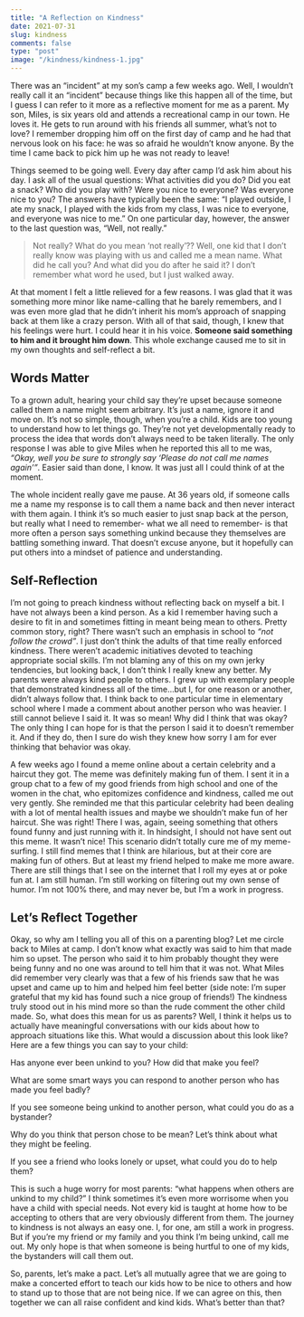 ```yaml
---
title: "A Reflection on Kindness"
date: 2021-07-31
slug: kindness
comments: false
type: "post"
image: "/kindness/kindness-1.jpg"
---
```


There was an “incident” at my son’s camp a few weeks ago.  Well, I wouldn’t really call it an “incident” because things like this happen all of the time, but I guess I can refer to it more as a reflective moment for me as a parent.  My son, Miles, is six years old and attends a recreational camp in our town.  He loves it.  He gets to run around with his friends all summer, what’s not to love?  I remember dropping him off on the first day of camp and he had that nervous look on his face: he was so afraid he wouldn’t know anyone.  By the time I came back to pick him up he was not ready to leave!

Things seemed to be going well.  Every day after camp I’d ask him about his day.  I ask all of the usual questions: What activities did you do?  Did you eat a snack?  Who did you play with?  Were you nice to everyone?  Was everyone nice to you?  The answers have typically been the same: “I played outside, I ate my snack, I played with the kids from my class, I was nice to everyone, and everyone was nice to me.”  On one particular day, however, the answer to the last question was, “Well, not really.”

> Not really?  What do you mean ‘not really’??
> Well, one kid that I don’t really know was playing with us and called me a mean name.
> What did he call you?  And what did you do after he said it?
> I don’t remember what word he used, but I just walked away.

At that moment I felt a little relieved for a few reasons.  I was glad that it was something more minor like name-calling that he barely remembers, and I was even more glad that he didn’t inherit his mom’s approach of snapping back at them like a crazy person.  With all of that said, though, I knew that his feelings were hurt.  I could hear it in his voice. **Someone said something to him and it brought him down**.  This whole exchange caused me to sit in my own thoughts and self-reflect a bit.

## Words Matter

To a grown adult, hearing your child say they’re upset because someone called them a name might seem arbitrary.  It’s just a name, ignore it and move on.  It’s not so simple, though, when you’re a child.  Kids are too young to understand how to let things go. They’re not yet developmentally ready to process the idea that words don’t always need to be taken literally.  The only response I was able to give Miles when he reported this all to me was, _“Okay, well you be sure to strongly say ‘Please do not call me names again’”_.  Easier said than done, I know.  It was just all I could think of at the moment.

The whole incident really gave me pause.  At 36 years old, if someone calls me a name my response is to call them a name back and then never interact with them again.  I think it’s so much easier to just snap back at the person, but really what I need to remember- what we all need to remember- is that more often a person says something unkind because they themselves are battling something inward.  That doesn’t excuse anyone, but it hopefully can put others into a mindset of patience and understanding.  

## Self-Reflection

I’m not going to preach kindness without reflecting back on myself a bit.  I have not always been a kind person.  As a kid I remember having such a desire to fit in and sometimes fitting in meant being mean to others.  Pretty common story, right?  There wasn’t such an emphasis in school to _“not follow the crowd”_.  I just don’t think the adults of that time really enforced kindness.  There weren’t academic initiatives devoted to teaching appropriate social skills.  I’m not blaming any of this on my own jerky tendencies, but looking back, I don’t think I really knew any better.  My parents were always kind people to others.  I grew up with exemplary people that demonstrated kindness all of the time...but I, for one reason or another, didn’t  always follow that.  I think back to one particular time in elementary school where I made a comment about another person who was heavier.  I still cannot believe I said it.  It was so mean! Why did I think that was okay?  The only thing I can hope for is that the person I said it to doesn’t remember it.  And if they do, then I sure do wish they knew how sorry I am for ever thinking that behavior was okay.  

A few weeks ago I found a meme online about a certain celebrity and a haircut they got.  The meme was definitely making fun of them.  I sent it in a group chat to a few of my good friends from high school and one of the women in the chat, who epitomizes confidence and kindness, called me out very gently.  She reminded me that this particular celebrity had been dealing with a lot of mental health issues and maybe we shouldn’t make fun of her haircut.  She was right!  There I was, again, seeing something that others found funny and just running with it.  In hindsight, I should not have sent out this meme.  It wasn’t nice!  This scenario didn’t totally cure me of my meme-surfing.  I still find memes that I think are hilarious, but at their core are making fun of others. But at least my friend helped to make me more aware. There are still things that I see on the internet that I roll my eyes at or poke fun at.  I am still human. I’m still working on filtering out my own sense of humor.  I’m not 100% there, and may never be,  but I’m a work in progress.

## Let’s Reflect Together

Okay, so why am I telling you all of this on a parenting blog?  Let me circle back to Miles at camp.  I don’t know what exactly was said to him that made him so upset.  The person who said it to him probably thought they were being funny and no one was around to tell him that it was not. What Miles did remember very clearly was that a few of his friends saw that he was upset and came up to him and helped him feel better (side note: I’m super grateful that my kid has found such a nice group of friends!) The kindness truly stood out in his mind more so than the rude comment the other child made. So, what does this mean for us as parents?  Well, I think it helps us to actually have meaningful conversations with our kids about how to approach situations like this.  What would a discussion about this look like?  Here are a few things you can say to your child:

Has anyone ever been unkind to you?  How did that make you feel?

What are some smart ways you can respond to another person who has made you feel badly?

If you see someone being unkind to another person, what could you do as a bystander?

Why do you think that person chose to be mean?  Let’s think about what they might be feeling.

If you see a friend who looks lonely or upset, what could you do to help them?

This is such a huge worry for most parents: “what happens when others are unkind to my child?”  I think sometimes it’s even more worrisome when you have a child with special needs.  Not every kid is taught at home how to be accepting to others that are very obviously different from them. The journey to kindness is not always an easy one.  I, for one, am still a work in progress.  But if you’re my friend or my family and you think I’m being unkind, call me out.  My only hope is that when someone is being hurtful to one of my kids, the bystanders will call them out.  

So, parents, let’s make a pact.  Let’s all mutually agree that we are going to make a concerted effort to teach our kids how to be nice to others and how to stand up to those that are not being nice.  If we can agree on this, then together we can all raise confident and kind kids.  What’s better than that?

